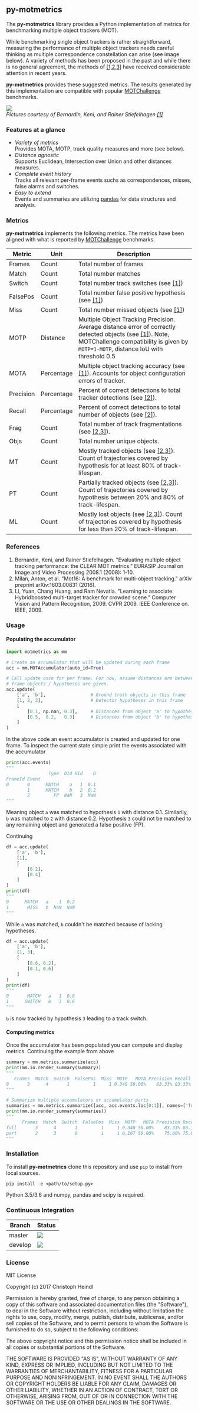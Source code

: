 ## py-motmetrics

The **py-motmetrics** library provides a Python implementation of metrics for benchmarking multiple object trackers (MOT).

While benchmarking single object trackers is rather straightforward, measuring the performance of multiple object trackers needs careful thinking as multiple correspondence constellation can arise (see image below). A variety of methods has been proposed in the past and while there is no general agreement, the methods of [[1,2,3]](#References) have received considerable attention in recent years. 

**py-motmetrics** provides these suggested metrics. The results generated by this implementation are compatible with popular [MOTChallenge][MOTChallenge] benchmarks.

![](etc/mot.png)<br/>
*Pictures courtesy of Bernardin, Keni, and Rainer Stiefelhagen [[1]](#References)*

### Features at a glance
- *Variety of metrics* <br/>
Provides MOTA, MOTP, track quality measures and more (see below).
- *Distance agnostic* <br/>
Supports Euclidean, Intersection over Union and other distances measures.
- *Complete event history* <br/> 
Tracks all relevant per-frame events suchs as correspondences, misses, false alarms and switches.
- *Easy to extend* <br/> 
Events and summaries are utilizing [pandas][pandas] for data structures and analysis.

<a name="Metrics"></a>
### Metrics

**py-motmetrics** implements the following metrics. The metrics have been aligned with what is reported by [MOTChallenge][MOTChallenge] benchmarks.

Metric  | Unit   | Description |
------- | ------ | ----------- |
Frames  | Count  | Total number of frames|
Match  | Count  | Total number matches|
Switch  | Count  | Total number track switches (see [[1]](#References))|
FalsePos  | Count  | Total number false positive hypothesis (see [[1]](#References))|
Miss  | Count  | Total number missed objects (see [[1]](#References))|
MOTP  | Distance  | Multiple Object Tracking Precision. Average distance error of correctly detected objects (see [[1]](#References)). Note, MOTChallenge compatibility is given by `MOTP=1-MOTP`, distance IoU with threshold 0.5|
MOTA  | Percentage  | Multiple object tracking accuracy (see [[1]](#References)). Accounts for object configuration errors of tracker.|
|Precision | Percentage | Percent of correct detections to total tracker detections (see [[2]](#References)).|
|Recall | Percentage | Percent of correct detections to total number of objects (see [[2]](#References)).|
|Frag | Count | Total number of track fragmentations (see [[2,3]](#References)). |
|Objs | Count | Total number unique objects. |
|MT | Count | Mostly tracked objects (see [[2,3]](#References)). Count of trajectories covered by hypothesis for at least 80% of track-lifespan.|
|PT | Count | Partially tracked objects (see [[2,3]](#References)). Count of trajectories covered by hypothesis between 20% and 80% of track-lifespan. |
|ML | Count | Mostly lost objects (see [[2,3]](#References)). Count of trajectories covered by hypothesis for less than 20% of track-lifespan.|

<a name="References"></a>
### References
1. Bernardin, Keni, and Rainer Stiefelhagen. "Evaluating multiple object tracking performance: the CLEAR MOT metrics." 
EURASIP Journal on Image and Video Processing 2008.1 (2008): 1-10.
2. Milan, Anton, et al. "Mot16: A benchmark for multi-object tracking." arXiv preprint arXiv:1603.00831 (2016).
3. Li, Yuan, Chang Huang, and Ram Nevatia. "Learning to associate: Hybridboosted multi-target tracker for crowded scene." 
Computer Vision and Pattern Recognition, 2009. CVPR 2009. IEEE Conference on. IEEE, 2009.

### Usage

#### Populating the accumulator

```python
import motmetrics as mm

# Create an accumulator that will be updated during each frame
acc = mm.MOTAccumulator(auto_id=True)

# Call update once for per frame. For now, assume distances are between
# frame objects / hypotheses are given.
acc.update(
    ['a', 'b'],                 # Ground truth objects in this frame
    [1, 2, 3],                  # Detector hypotheses in this frame
    [
        [0.1, np.nan, 0.3],     # Distances from object 'a' to hypotheses 1, 2, 3
        [0.5,  0.2,   0.3]      # Distances from object 'b' to hypotheses 1, 2, 3
    ]
)
```

In the above code an event accumulator is created and updated for one frame. To inspect the current state simple print the events associated with the accumulator

```python
print(acc.events)
"""
                Type  OId HId    D
FrameId Event
0       0      MATCH    a   1  0.1
        1      MATCH    b   2  0.2
        2         FP  NaN   3  NaN
"""
```

Meaning object `a` was matched to hypothesis `1` with distance 0.1. Similarily, `b` was matched to `2` with distance 0.2. Hypothesis `3` could not be matched to any remaining object and generated a false positive (FP).

Continuing
```python
df = acc.update(
    ['a', 'b'],
    [1],
    [
        [0.2], 
        [0.4]
    ]
)
print(df)
"""
0      MATCH   a    1  0.2
1       MISS   b  NaN  NaN
"""
```

While `a` was matched, `b` couldn't be matched because of lacking hypotheses.

```python
df = acc.update(
    ['a', 'b'],
    [1, 3],
    [
        [0.6, 0.2],
        [0.1, 0.6]
    ]
)
print(df)
"""
0       MATCH   a   1  0.6
1      SWITCH   b   3  0.6
"""
```
`b` is now tracked by hypothesis `3` leading to a track switch.

#### Computing metrics
Once the accumulator has been populated you can compute and display metrics. Continuing the example from above

```python
summary = mm.metrics.summarize(acc)
print(mm.io.render_summary(summary))
"""
   Frames  Match  Switch  FalsePos  Miss  MOTP   MOTA Precision Recall  Frag  Objs  MT  PT  ML
0       3      4       1         1     1 0.340 50.00%    83.33% 83.33%     1     2   1   1   0
"""

# Summarize multiple accumulators or accumulator parts
summaries = mm.metrics.summarize([acc, acc.events.loc[0:1]], names=['full', 'part'])
print(mm.io.render_summary(summaries))
"""
      Frames  Match  Switch  FalsePos  Miss  MOTP   MOTA Precision Recall  Frag  Objs  MT  PT  ML
full       3      4       1         1     1 0.340 50.00%    83.33% 83.33%     1     2   1   1   0
part       2      3       0         1     1 0.167 50.00%    75.00% 75.00%     0     2   1   1   0
"""
```

### Installation
To install **py-motmetrics** clone this repository and use `pip` to install
from local sources.

```
pip install -e <path/to/setup.py>
```

Python 3.5/3.6 and numpy, pandas and scipy is required.

### Continuous Integration

Branch  | Status
------- | ------
master  | ![](https://travis-ci.org/cheind/py-motmetrics.svg?branch=master)
develop | ![](https://travis-ci.org/cheind/py-motmetrics.svg?branch=develop)


### License
MIT License

Copyright (c) 2017 Christoph Heindl

Permission is hereby granted, free of charge, to any person obtaining a copy
of this software and associated documentation files (the "Software"), to deal
in the Software without restriction, including without limitation the rights
to use, copy, modify, merge, publish, distribute, sublicense, and/or sell
copies of the Software, and to permit persons to whom the Software is
furnished to do so, subject to the following conditions:

The above copyright notice and this permission notice shall be included in all
copies or substantial portions of the Software.

THE SOFTWARE IS PROVIDED "AS IS", WITHOUT WARRANTY OF ANY KIND, EXPRESS OR
IMPLIED, INCLUDING BUT NOT LIMITED TO THE WARRANTIES OF MERCHANTABILITY,
FITNESS FOR A PARTICULAR PURPOSE AND NONINFRINGEMENT. IN NO EVENT SHALL THE
AUTHORS OR COPYRIGHT HOLDERS BE LIABLE FOR ANY CLAIM, DAMAGES OR OTHER
LIABILITY, WHETHER IN AN ACTION OF CONTRACT, TORT OR OTHERWISE, ARISING FROM,
OUT OF OR IN CONNECTION WITH THE SOFTWARE OR THE USE OR OTHER DEALINGS IN THE
SOFTWARE.



[Pandas]: http://pandas.pydata.org/
[MOTChallenge]: https://motchallenge.net/
